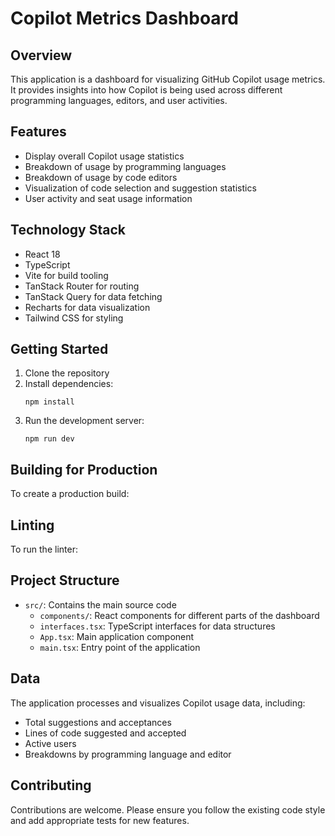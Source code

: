 # Copilot Metrics Dashboard

## Overview

This application is a dashboard for visualizing GitHub Copilot usage metrics. It provides insights into how Copilot is being used across different programming languages, editors, and user activities.

## Features

- Display overall Copilot usage statistics
- Breakdown of usage by programming languages
- Breakdown of usage by code editors
- Visualization of code selection and suggestion statistics
- User activity and seat usage information

## Technology Stack

- React 18
- TypeScript
- Vite for build tooling
- TanStack Router for routing
- TanStack Query for data fetching
- Recharts for data visualization
- Tailwind CSS for styling

## Getting Started

1. Clone the repository
2. Install dependencies:
   ```
   npm install
   ```
3. Run the development server:
   ```
   npm run dev
   ```

## Building for Production

To create a production build:

## Linting

To run the linter:

## Project Structure

- `src/`: Contains the main source code
  - `components/`: React components for different parts of the dashboard
  - `interfaces.tsx`: TypeScript interfaces for data structures
  - `App.tsx`: Main application component
  - `main.tsx`: Entry point of the application

## Data

The application processes and visualizes Copilot usage data, including:

- Total suggestions and acceptances
- Lines of code suggested and accepted
- Active users
- Breakdowns by programming language and editor

## Contributing

Contributions are welcome. Please ensure you follow the existing code style and add appropriate tests for new features.
